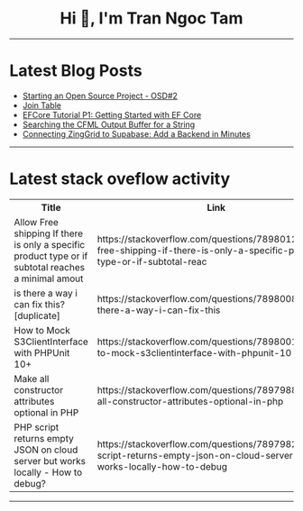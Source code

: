 <h1 align="center">Hi 👋, I'm Tran Ngoc Tam</h1>

---

# Latest Blog Posts 
<!-- BLOG-POST-LIST:START -->
- [Starting an Open Source Project - OSD#2](https://dev.to/bregwin/starting-a-open-source-project-55d1)
- [Join Table](https://dev.to/theholyspirit/join-table-4jk1)
- [EFCore Tutorial P1: Getting Started with EF Core](https://dev.to/moh_moh701/efcore-tutorial-p1-getting-started-with-ef-core-48g0)
- [Searching the CFML Output Buffer for a String](https://dev.to/gamesover/searching-the-cfml-output-buffer-for-a-string-1b5f)
- [Connecting ZingGrid to Supabase: Add a Backend in Minutes](https://dev.to/camdyn_rasque/connecting-zinggrid-to-supabase-add-a-backend-in-minutes-1ebe)
<!-- BLOG-POST-LIST:END -->

---

# Latest stack oveflow activity
<table>
  <tr><th>Title</th><th>Link</th></tr>
  <!-- STACKOVERFLOW:START --><tr><td>Allow Free shipping If there is only a specific product type or if subtotal reaches a minimal amout</td><td>https://stackoverflow.com/questions/78980124/allow-free-shipping-if-there-is-only-a-specific-product-type-or-if-subtotal-reac</td></tr><tr><td>is there a way i can fix this? [duplicate]</td><td>https://stackoverflow.com/questions/78980081/is-there-a-way-i-can-fix-this</td></tr><tr><td>How to Mock S3ClientInterface with PHPUnit 10+</td><td>https://stackoverflow.com/questions/78980011/how-to-mock-s3clientinterface-with-phpunit-10</td></tr><tr><td>Make all constructor attributes optional in PHP</td><td>https://stackoverflow.com/questions/78979889/make-all-constructor-attributes-optional-in-php</td></tr><tr><td>PHP script returns empty JSON on cloud server but works locally - How to debug?</td><td>https://stackoverflow.com/questions/78979829/php-script-returns-empty-json-on-cloud-server-but-works-locally-how-to-debug</td></tr><!-- STACKOVERFLOW:END -->
</table>

---


